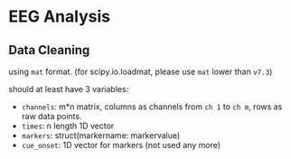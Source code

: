 # EEG Analysis

## Data Cleaning
using `mat` format. 
(for scipy.io.loadmat, please use `mat` lower than `v7.3`)

should at least have 3 variables:
- `channels`: m\*n matrix, columns as channels from `ch 1` to `ch m`, rows as raw data points. 
- `times`: n length 1D vector
- `markers`: struct(markername: markervalue)
- `cue_onset`: 1D vector for markers (not used any more)